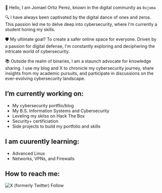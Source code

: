 👋 Hello, I am Jomael Ortiz Perez, known in the digital community as `0xjoma`

🔍 I have always been captivated by the digital dance of ones and zeros. This passion led me to delve deep into cybersecurity, where I'm currently a student honing my skills. 

🛡️ My ultimate goal? To create a safer online space for everyone. Driven by a passion for digital defense, I'm constantly exploring and deciphering the intricate world of cybersecurity.

📚 Outside the realm of binaries, I am a staunch advocate for knowledge sharing. I use my blog and X to chronicle my cybersecurity journey, share insights from my academic pursuits, and participate in discussions on the ever-evolving cybersecurity landscape.

## I’m currently working on:
* My cybersecurity portflio/blog
* My B.S. Information Systems and Cybersecurity
* Leveling my skilss on Hack The Box
* Security+ certificiation
* Side projects to build my portfolio and skills

## I am cuurently learning:
* Advanced Linux
* Networks, VPNs, and Firewalls

## How to reach me: 
![X (formerly Twitter) Follow](https://img.shields.io/twitter/follow/0xjoma)
